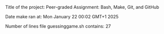 Title of the project: Peer-graded Assignment: Bash, Make, Git, and GitHub

Date make ran at: Mon January 22 00:02 GMT+1 2025

Number of lines file guessinggame.sh contains: 27
